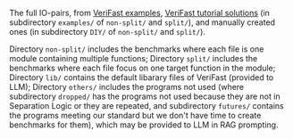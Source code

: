 The full IO-pairs, from [VeriFast examples](https://github.com/verifast/verifast/tree/master/examples), [VeriFast tutorial solutions](https://github.com/verifast/verifast/tree/master/tutorial_solutions) (in subdirectory `examples/` of `non-split/` and `split/`), and manually created ones (in subdirectory `DIY/` of `non-split/` and `split/`). 

Directory `non-split/` includes the benchmarks where each file is one module containing multiple functions; Directory `split/` includes the benchmarks where each file focus on one target function in the module; Directory `lib/` contains the default libarary files of VeriFast (provided to LLM); Directory `others/` includes the programs not used (where subdirectory `dropped/` has the programs not used because they are not in Separation Logic or they are repeated, and subdirectory `futures/` contains the programs meeting our standard but we don't have time to create benchmarks for them), which may be provided to LLM in RAG prompting.
